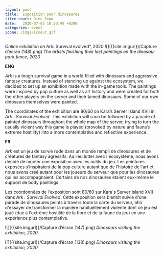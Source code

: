```yaml
---
layout: post
title:  Exposition pour dinosaures
titre-court: Dino Expo
date:   2020-07-05 18:30:49 +0200
categories: event
icone: /imgs/icoeur.gif
---
```

*Online exhibition on* Ark: Survival evolved*, 2020
![]({{site.imgurl}}/Capture d’écran (148).png)
*The artists finishing their last paintings on the dinosaur park fence, 2020*

**ENG**

*Ark* is a tough survival game in a world filled with dinosaurs and aggressive fantasy creatures. Instead of standing up against the ecosystem, we decided to set up an exhibition made with the in-game tools. The paintings were inspired by pop culture as well as art history and were created for both the other players on the server and their tamed dinosaurs. Some of our own dinosaurs themselves were painted. 

The coordinates of the exhibition are 80/60 on Kara’s Server Island XVII in *Ark : Survival Evolved*. This exhibition will soon be followed by a parade of painted dinosaurs throughout the whole map of the server, trying to turn the usually violent way this game is played (provoked by nature and fauna’s extreme hostility) into a more contemplative and reflective experience.

**FR**

*Ark* est un jeu de survie rude dans un monde rempli de dinosaures et de créatures de fantasy agressifs. Au lieu lutter avec l'écosystème, nous avons décidé de monter une exposition avec les outils du jeu. Les peintures exposées s'inspiraient de la pop culture autant que de l'histoire de l'art et nous avons créé autant pour les joueurs du serveur que pour les dinosaures qui les accompagnaient. Certains de nos dinosaures étaient eux-même le support de body paintings.

Les coordonnées de l'exposition sont 80/60 sur Kara's Server Island XVII dans *Ark : Survival Evolved*. Cette exposition sera bientôt suivie d'une parade de dinosaures peints à travers toute la carte du serveur, afin d'essayer de transformer la manière habituellement violente dont ce jeu est joué (due à l'extrême hostilité de la flore et de la faune du jeu) en une expérience plus contemplative. 

![]({{site.imgurl}}/Capture d’écran (147).png)
*Dinosaurs visiting the exhibition, 2020*

![]({{site.imgurl}}/Capture d’écran (138).png)
*Dinosaurs visiting the exhibition, 2020*
